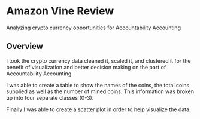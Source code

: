 # Amazon Vine Review

Analyzing crypto currency opportunities for Accountability Accounting

## Overview

I took the crypto currency data cleaned it, scaled it, and clustered it for the benefit of visualization and better decision making on the part of Accountability Accounting. 

I was able to create a table to show the names of the coins, the total coins supplied as well as the number of mined coins. This information was broken up into four separate classes (0-3).

Finally I was able to create a scatter plot in order to help visualize the data.

